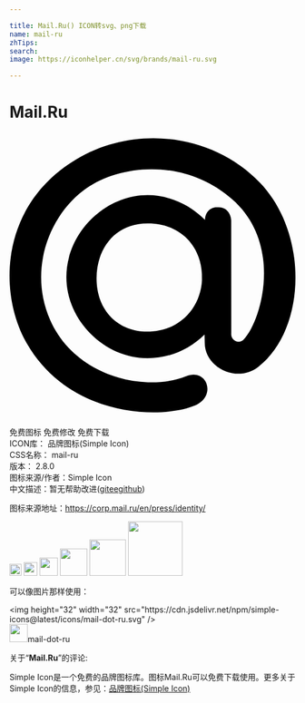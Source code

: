 ```yaml
---

title: Mail.Ru() ICON转svg、png下载
name: mail-ru
zhTips: 
search: 
image: https://iconhelper.cn/svg/brands/mail-ru.svg

---
```


# Mail.Ru  <small style="font-size: 60%;font-weight: 100"></small>

<div id="svg" class="svg-wrap">
<svg role="img" viewBox="0 0 24 24" xmlns="http://www.w3.org/2000/svg"><title>Mail.Ru icon</title><path d="M11.585 5.267c1.834 0 3.558.811 4.824 2.08v.004c0-.609.41-1.068.979-1.068h.145c.891 0 1.073.842 1.073 1.109l.005 9.475c-.063.621.64.941 1.029.543 1.521-1.564 3.342-8.038-.946-11.79-3.996-3.497-9.357-2.921-12.209-.955-3.031 2.091-4.971 6.718-3.086 11.064 2.054 4.74 7.931 6.152 11.424 4.744 1.769-.715 2.586 1.676.749 2.457-2.776 1.184-10.502 1.064-14.11-5.188C-.977 13.521-.847 6.093 5.62 2.245 10.567-.698 17.09.117 21.022 4.224c4.111 4.294 3.872 12.334-.139 15.461-1.816 1.42-4.516.037-4.498-2.031l-.019-.678c-1.265 1.256-2.948 1.988-4.782 1.988-3.625 0-6.813-3.189-6.813-6.812 0-3.659 3.189-6.885 6.814-6.885zm4.561 6.623c-.137-2.653-2.106-4.249-4.484-4.249h-.09c-2.745 0-4.268 2.159-4.268 4.61 0 2.747 1.842 4.481 4.256 4.481 2.693 0 4.464-1.973 4.592-4.306l-.006-.536z"/></svg>
</div>
<detail full-name='mail-ru'></detail>

<div class="detail-page">
<p>
<span><span class="badge-success badge">免费图标</span> <span class="badge-success badge">免费修改</span>  <span class="badge-success badge">免费下载</span> </span>
<br/>
<span>
ICON库：
<span class="badge-secondary badge">品牌图标(Simple Icon)</span> 
</span>
<br/>
<span>
CSS名称：
<span class="badge-secondary badge">mail-ru</span> 
</span>

<br/>
<span>
版本：
<span class="badge-secondary badge">2.8.0</span> 
</span>
<br/>
<span>图标来源/作者：<span class="badge-light badge">Simple Icon</span></span> 
<br/>
<span class="zh-detail">中文描述：暂无<span class="help-link"><span>帮助改进</span>(<a href="https://gitee.com/liuwave/icon-helper/edit/master/json/brands/mail-ru.json" target="_blank" rel="noopener noreferrer">gitee</a><a href="https://github.com/liuwave/icon-helper/edit/master/json/brands/mail-ru.json" target="_blank" rel="noopener noreferrer">github</a></span>)</span><br/>
</p>
</div><div class="description description alert alert-light"><p>图标来源地址：<a href="https://corp.mail.ru/en/press/identity/" target="_blank" rel="noopener noreferrer">https://corp.mail.ru/en/press/identity/</a></p></div>
<div class="alert alert-dark">
<img height="21" width="21" src="https://cdn.jsdelivr.net/npm/simple-icons@latest/icons/mail-dot-ru.svg" />
<img height="24" width="24" src="https://cdn.jsdelivr.net/npm/simple-icons@latest/icons/mail-dot-ru.svg" />
<img height="32" width="32" src="https://cdn.jsdelivr.net/npm/simple-icons@latest/icons/mail-dot-ru.svg" />
<img height="48" width="48" src="https://cdn.jsdelivr.net/npm/simple-icons@latest/icons/mail-dot-ru.svg" />
<img height="64" width="64" src="https://cdn.jsdelivr.net/npm/simple-icons@latest/icons/mail-dot-ru.svg" />
<img height="96" width="96" src="https://cdn.jsdelivr.net/npm/simple-icons@latest/icons/mail-dot-ru.svg" />

</div>
<div>
  <p>可以像图片那样使用：    
  </p>
  <div class="alert alert-primary" style="font-size: 14px">
    &lt;img height="32" width="32" src="https://cdn.jsdelivr.net/npm/simple-icons@latest/icons/mail-dot-ru.svg" /&gt;
    <copy-btn content='<img height="32" width="32" src="https://cdn.jsdelivr.net/npm/simple-icons@latest/icons/mail-dot-ru.svg" />'></copy-btn>
  </div>
  <div class="alert alert-secondary">
    <img height="32" width="32" src="https://cdn.jsdelivr.net/npm/simple-icons@latest/icons/mail-dot-ru.svg" />mail-dot-ru
    <copy-btn content="mail-dot-ru" btn-title="复制图标名称"></copy-btn>
  </div>
</div>
<div class="icon-detail__container">
<p>关于“<b>Mail.Ru</b>”的评论:</p>
</div>
<Vssue title="关于“Mail.Ru”的评论" />
<div><p>Simple Icon是一个免费的品牌图标库。图标Mail.Ru可以免费下载使用。更多关于  Simple Icon的信息，参见：<a target="_blank" href="https://iconhelper.cn/brands.html">品牌图标(Simple Icon)</a>
</p></div>
